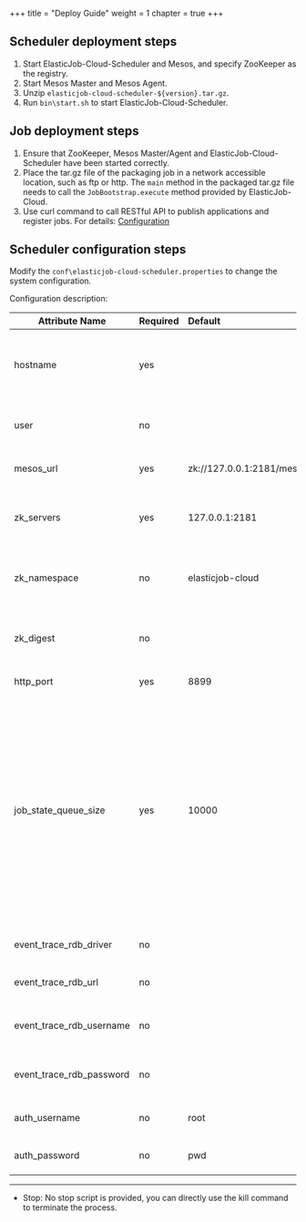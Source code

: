 +++ title = "Deploy Guide"
weight = 1 chapter = true +++

## Scheduler deployment steps

1. Start ElasticJob-Cloud-Scheduler and Mesos, and specify ZooKeeper as the registry.
2. Start Mesos Master and Mesos Agent.
3. Unzip `elasticjob-cloud-scheduler-${version}.tar.gz`.
4. Run `bin\start.sh` to start ElasticJob-Cloud-Scheduler.

## Job deployment steps

1. Ensure that ZooKeeper, Mesos Master/Agent and ElasticJob-Cloud-Scheduler have been started correctly.
2. Place the tar.gz file of the packaging job in a network accessible location, such as ftp or http. The `main` method
   in the packaged tar.gz file needs to call the `JobBootstrap.execute` method provided by ElasticJob-Cloud.
3. Use curl command to call RESTful API to publish applications and register jobs. For
   details: [Configuration](/en/user-manual/elasticjob-cloud/configuration)

## Scheduler configuration steps

Modify the `conf\elasticjob-cloud-scheduler.properties` to change the system configuration.

Configuration description:

| Attribute Name           | Required | Default                  | Description                                                                                 |
| ------------------------ |:-------  |:------------------------- |:------------------------------------------------------------------------------------------ |
| hostname                 | yes      |                           | The real IP or hostname of the server, cannot be 127.0.0.1 or localhost                    |
| user                     | no       |                           | User name used by Mesos framework                                                          |
| mesos_url                | yes      | zk://127.0.0.1:2181/mesos | Zookeeper url used by Mesos                                                                |
| zk_servers               | yes      | 127.0.0.1:2181            | Zookeeper address used by ElasticJob-Cloud                                                 |
| zk_namespace             | no       | elasticjob-cloud          | Zookeeper namespace used by ElasticJob-Cloud                                               |
| zk_digest                | no       |                           | Zookeeper digest used by ElasticJob-Cloud                                                  |
| http_port                | yes      | 8899                      | Port used by RESTful API                                                                   |
| job_state_queue_size     | yes      | 10000                     | The maximum value of the accumulation job, the accumulation job exceeding this threshold will be discarded. Too large value may cause ZooKeeper to become unresponsive, and should be adjusted according to the actual measurement |
| event_trace_rdb_driver   | no       |                           | Driver of Job event tracking database                                                      |
| event_trace_rdb_url      | no       |                           | Url of Job event tracking database                                                         |
| event_trace_rdb_username | no       |                           | Username of Job event tracking database                                                    |
| event_trace_rdb_password | no       |                           | Password of Job event tracking database                                                     |
| auth_username            | no       | root                      | API authentication username                                                                |
| auth_password            | no       | pwd                       | API authentication password                                                                |

***

* Stop: No stop script is provided, you can directly use the kill command to terminate the process.
